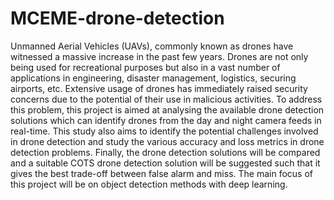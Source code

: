 # MCEME-drone-detection

Unmanned Aerial Vehicles (UAVs), commonly known as
drones have witnessed a massive increase in the past few years.
Drones are not only being used for recreational purposes but
also in a vast number of applications in engineering, disaster
management, logistics, securing airports, etc. Extensive usage of
drones has immediately raised security concerns due to the
potential of their use in malicious activities. To address this
problem, this project is aimed at analysing the available drone
detection solutions which can identify drones from the day and
night camera feeds in real-time. This study also aims to identify
the potential challenges involved in drone detection and study
the various accuracy and loss metrics in drone detection
problems. Finally, the drone detection solutions will be
compared and a suitable COTS drone detection solution will be
suggested such that it gives the best trade-off between false
alarm and miss. The main focus of this project will be on object
detection methods with deep learning.
